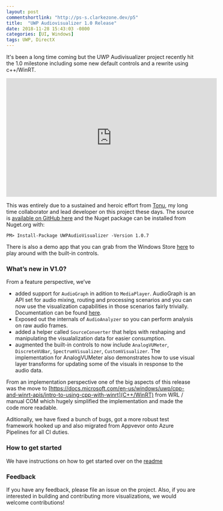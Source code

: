 ```yaml
---
layout: post
commentshortlink: "http://ps-s.clarkezone.dev/p5"
title:  "UWP Audiovisualizer 1.0 Release"
date: 2018-11-28 15:43:03 -0800
categories: [UI, Windows]
tags: UWP, DirectX
---
```

It's been a long time coming but the UWP Audivisualizer project recently hit the 1.0 milestone including some new default controls and a rewrite using c++/WinRT.

<iframe width="560" height="315" src="https://www.youtube.com/embed/nS0scXYIGhU" frameborder="0" allowfullscreen></iframe>

This was entirely due to a sustained and heroic effort from [Tonu]( https://github.com/tonuv), my long time collaborator and lead developer on this project these days.  The source is [available on GitHub here](https://github.com/clarkezone/audiovisualizer) and the Nuget package can be installed from Nuget.org with:

`
PM> Install-Package UWPAudioVisualizer -Version 1.0.7
`

There is also a demo app that you can grab from the Windows Store [here](https://www.microsoft.com/en-us/p/audio-spectrum-visualizer/9nfrlr613699?activetab=pivot:overviewtab) to play around with the built-in controls.

### What’s new in V1.0?
From a feature perspective, we’ve
- added support for `AudioGraph` in adition to `MediaPlayer`.  AudioGraph is an API set for audio mixing, routing and processing scenarios and you can now use the visualization capabilities in those scenarios fairly trivially.  Documentation can be found [here]( https://docs.microsoft.com/en-us/windows/uwp/audio-video-camera/audio-graphs).
- Exposed out the internals of `AudioAnalyzer` so you can perform analysis on raw audio frames.
- added a helper called `SourceConverter` that helps with reshaping and manipulating the visualalization data for easier consumption.
- augmented the built-in controls to now include `AnalogVUMeter`, `DiscreteVUBar`, `SpectrumVisualizer`, `CustomVisualizer`.  The implementation for AnalogVUMeter also demonstrates how to use visual layer transforms for updating some of the visuals in response to the audio data.

From an implementation perspective one of the big aspects of this release was the move to [https://docs.microsoft.com/en-us/windows/uwp/cpp-and-winrt-apis/intro-to-using-cpp-with-winrt](C++/WinRT) from WRL / manual COM which hugely simplified the implementation and made the code more readable.

Aditionally, we have fixed a bunch of bugs, got a more robust test framework hooked up and also migrated from Appvevor onto Azure Pipelines for all CI duties.

### How to get started
We have instructions on how to get started over on the [readme]( https://github.com/clarkezone/audiovisualizer)

### Feedback
If you have any feedback, please file an issue on the project.  Also, if you are interested in building and contributing more visualizations, we would welcome contributions!

